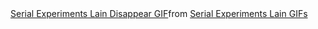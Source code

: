 <div class="tenor-gif-embed" data-postid="25875158" data-share-method="host" data-aspect-ratio="1.36752" data-width="100%"><a href="https://tenor.com/view/serial-experiments-lain-disappear-gif-25875158">Serial Experiments Lain Disappear GIF</a>from <a href="https://tenor.com/search/serial+experiments+lain-gifs">Serial Experiments Lain GIFs</a></div> <script type="text/javascript" async src="https://tenor.com/embed.js"></script>
